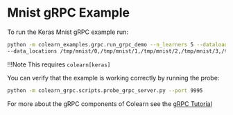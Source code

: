 # Mnist gRPC Example

To run the Keras Mnist gRPC example run:

```bash
python -m colearn_examples.grpc.run_grpc_demo --n_learners 5 --dataloader_tag KERAS_MNIST --model_tag KERAS_MNIST \
--data_locations /tmp/mnist/0,/tmp/mnist/1,/tmp/mnist/2,/tmp/mnist/3,/tmp/mnist/4
```

!!!Note 
    This requires `colearn[keras]`

You can verify that the example is working correctly by running the probe:

```bash
python -m colearn_grpc.scripts.probe_grpc_server.py --port 9995
```

For more about the gRPC components of Colearn see the [gRPC Tutorial](grpc_tutorial.md)
